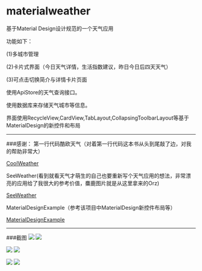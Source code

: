 # materialweather

基于Material Design设计规范的一个天气应用

功能如下：

(1)多城市管理

(2)卡片式界面（今日天气详情，生活指数建议，昨日今日后四天天气）

(3)可点击切换简介与详情卡片页面

使用ApiStore的天气查询接口。

使用数据库来存储天气城市等信息。

界面使用RecycleView,CardView,TabLayout,CollapsingToolbarLayout等基于MaterialDesign的新控件和布局

---

###感谢：
第一行代码酷欧天气（对着第一行代码这本书从头到尾敲了边，对我的帮助非常大）

[CoolWeather][1]

SeeWeather(看到就看天气才萌生的自己也要重新写个天气应用的想法，非常漂亮的应用给了我很大的参考价值，麋鹿图片就是从这里拿来的Orz)

[SeeWeather][2]

MaterialDesignExample（参考该项目中MaterialDesign新控件布局等）

[MaterialDesignExample][3]



---
###截图
![][image-1]
![][image-2]

![][image-3]
![][image-4]

![][image-5]
![][image-6]


[1]:	https://github.com/tony-green/coolweather
[2]:	https://github.com/xcc3641/SeeWeather
[3]:	https://github.com/chenyangcun/MaterialDesignExample

[image-1]:	https://github.com/GavinAndre/materialweather/blob/master/screenshots/s1.jpg
[image-2]:	https://github.com/GavinAndre/materialweather/blob/master/screenshots/s2.jpg
[image-3]:	https://github.com/GavinAndre/materialweather/blob/master/screenshots/s3.jpg
[image-4]:	https://github.com/GavinAndre/materialweather/blob/master/screenshots/s4.jpg
[image-5]:	https://github.com/GavinAndre/materialweather/blob/master/screenshots/s5.jpg
[image-6]:	https://github.com/GavinAndre/materialweather/blob/master/screenshots/s6.jpg
